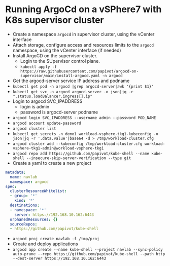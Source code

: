 # Running ArgoCd on a vSPhere7 with K8s supervisor cluster

* Create a namespace `argocd` in supervisor cluster, using the vCenter interface
* Attach storage, configure access and resources limits to the `argocd` namespace, using the vCenter interface (if needed)
* Install ArgoCD on the supervisor cluster.
    * Login to the SUpervisor control plane. 
    * `kubectl apply -f https://raw.githubusercontent.com/papivot/argocd-on-supervisor/main/install-argocd.yaml -n argocd`
* Get the argocd-server service IP address and podname
* `kubectl get pod -n argocd |grep argocd-server|awk '{print $1}'`
* `kubectl get svc -n argocd argocd-server -o json|jq -r ".status.loadBalancer.ingress[].ip"`
* Login to argocd SVC_IPADDRESS
    * login is admin
    * password is argocd-server podname
* `argocd login SVC_IPADDRESS --username admin --password POD_NAME`
* `argocd account update-password`
* `argocd cluster list`
* `kubectl get secrets -n demo1 workload-vsphere-tkg1-kubeconfig -o json|jq -r '.data.value'|base64 -d > /tmp/workload-cluster.cfg`
* `argocd cluster add --kubeconfig /tmp/workload-cluster.cfg workload-vsphere-tkg1-admin@workload-vsphere-tkg1`
* `argocd repo add https://github.com/papivot/kube-shell --name kube-shell --insecure-skip-server-verification --type git`
* Create a yaml to create a new project

```yaml
metadata:
  name: navlab
  namespace: argocd
spec:
  clusterResourceWhitelist:
  - group: '*'
    kind: '*'
  destinations:
  - namespace: '*'
    server: https://192.168.10.162:6443
  orphanedResources: {}
  sourceRepos:
  - https://github.com/papivot/kube-shell
```
* `argocd proj create navlab -f /tmp/proj`
* Create and deploy applications
* `argocd app create --name kube-shell --project navlab --sync-policy auto-prune --repo https://github.com/papivot/kube-shell --path http --dest-server https://192.168.10.162:6443`

